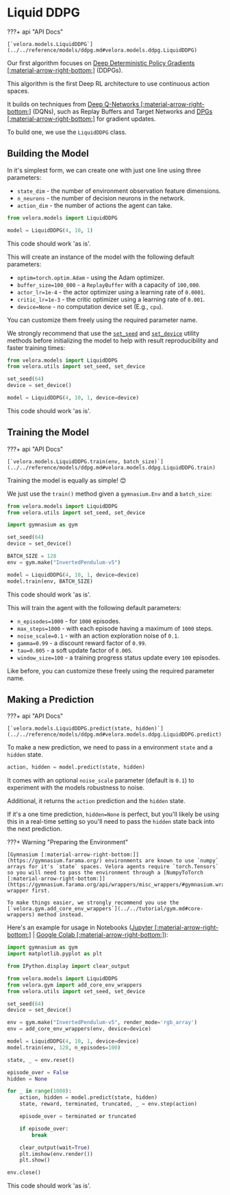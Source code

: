 # Liquid DDPG

???+ api "API Docs"

    [`velora.models.LiquidDDPG`](../../reference/models/ddpg.md#velora.models.ddpg.LiquidDDPG)

Our first algorithm focuses on [Deep Deterministic Policy Gradients [:material-arrow-right-bottom:]](https://arxiv.org/abs/1509.02971) (DDPGs).

This algorithm is the first Deep RL architecture to use continuous action spaces.

It builds on techniques from [Deep Q-Networks [:material-arrow-right-bottom:]](https://www.nature.com/articles/nature14236) (DQNs), such as Replay Buffers and Target Networks and [DPGs [:material-arrow-right-bottom:]](https://proceedings.mlr.press/v32/silver14.pdf) for gradient updates.

To build one, we use the `LiquidDDPG` class.

## Building the Model

In it's simplest form, we can create one with just one line using three parameters:

- `state_dim` - the number of environment observation feature dimensions.
- `n_neurons` - the number of decision neurons in the network.
- `action_dim` - the number of actions the agent can take.

```python
from velora.models import LiquidDDPG

model = LiquidDDPG(4, 10, 1)
```

This code should work 'as is'.

This will create an instance of the model with the following default parameters:

- `optim=torch.optim.Adam` - using the Adam optimizer.
- `buffer_size=100_000` - a `ReplayBuffer` with a capacity of `100,000`.
- `actor_lr=1e-4` - the actor optimizer using a learning rate of `0.0001`.
- `critic_lr=1e-3` - the critic optimizer using a learning rate of `0.001`.
- `device=None` - no computation device set (E.g., `cpu`).

You can customize them freely using the required parameter name.

We strongly recommend that use the [`set_seed`](../../tutorial/utils.md#setting-a-seed) and [`set_device`](../../tutorial/utils.md#setting-a-device) utility methods before initializing the model to help with result reproducibility and faster training times:

```python
from velora.models import LiquidDDPG
from velora.utils import set_seed, set_device

set_seed(64)
device = set_device()

model = LiquidDDPG(4, 10, 1, device=device)
```

This code should work 'as is'.

## Training the Model

???+ api "API Docs"

    [`velora.models.LiquidDDPG.train(env, batch_size)`](../../reference/models/ddpg.md#velora.models.ddpg.LiquidDDPG.train)

Training the model is equally as simple! 😊

We just use the `train()` method given a `gymnasium.Env` and a `batch_size`:

```python hl_lines="9-10 13"
from velora.models import LiquidDDPG
from velora.utils import set_seed, set_device

import gymnasium as gym

set_seed(64)
device = set_device()

BATCH_SIZE = 128
env = gym.make("InvertedPendulum-v5")

model = LiquidDDPG(4, 10, 1, device=device)
model.train(env, BATCH_SIZE)
```

This code should work 'as is'.

This will train the agent with the following default parameters:

- `n_episodes=1000` - for `1000` episodes.
- `max_steps=1000` - with each episode having a maximum of `1000` steps.
- `noise_scale=0.1` - with an action exploration noise of `0.1`.
- `gamma=0.99` - a discount reward factor of `0.99`.
- `tau=0.005` - a soft update factor of `0.005`.
- `window_size=100` - a training progress status update every `100` episodes.

Like before, you can customize these freely using the required parameter name.

## Making a Prediction

???+ api "API Docs"

    [`velora.models.LiquidDDPG.predict(state, hidden)`](../../reference/models/ddpg.md#velora.models.ddpg.LiquidDDPG.predict)

To make a new prediction, we need to pass in a environment `state` and a `hidden` state.

```python
action, hidden = model.predict(state, hidden)
```

It comes with an optional `noise_scale` parameter (default is `0.1`) to experiment with the models robustness to noise.

Additional, it returns the `action` prediction and the `hidden` state.

If it's a one time prediction, `hidden=None` is perfect, but you'll likely be using this in a real-time setting so you'll need to pass the `hidden` state back into the next prediction.

???+ Warning "Preparing the Environment"

    [Gymnasium [:material-arrow-right-bottom:]](https://gymnasium.farama.org/) environments are known to use `numpy` arrays for it's `state` spaces. Velora agents require `torch.Tensors` so you will need to pass the environment through a [NumpyToTorch [:material-arrow-right-bottom:]](https://gymnasium.farama.org/api/wrappers/misc_wrappers/#gymnasium.wrappers.NumpyToTorch) wrapper first.

    To make things easier, we strongly recommend you use the [`velora.gym.add_core_env_wrappers`](../../tutorial/gym.md#core-wrappers) method instead.

Here's an example for usage in Notebooks ([Jupyter [:material-arrow-right-bottom:]](https://jupyter.org/) | [Google Colab [:material-arrow-right-bottom:]](https://colab.google/)):

```python
import gymnasium as gym
import matplotlib.pyplot as plt

from IPython.display import clear_output

from velora.models import LiquidDDPG
from velora.gym import add_core_env_wrappers
from velora.utils import set_seed, set_device

set_seed(64)
device = set_device()

env = gym.make("InvertedPendulum-v5", render_mode='rgb_array')
env = add_core_env_wrappers(env, device=device)

model = LiquidDDPG(4, 10, 1, device=device)
model.train(env, 128, n_episodes=100)

state, _ = env.reset()

episode_over = False
hidden = None

for _ in range(1000):
    action, hidden = model.predict(state, hidden)
    state, reward, terminated, truncated, _ = env.step(action)

    episode_over = terminated or truncated

    if episode_over:
        break

    clear_output(wait=True)
    plt.imshow(env.render())
    plt.show()

env.close()
```

This code should work 'as is'.
